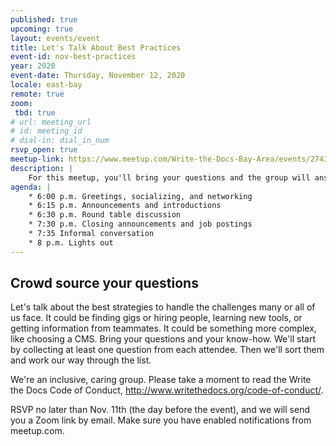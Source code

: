 ```yaml
---
published: true
upcoming: true
layout: events/event
title: Let's Talk About Best Practices
event-id: nov-best-practices
year: 2020
event-date: Thursday, November 12, 2020
locale: east-bay
remote: true
zoom:
 tbd: true
# url: meeting_url
# id: meeting_id
# dial-in: dial_in_num
rsvp_open: true
meetup-link: https://www.meetup.com/Write-the-Docs-Bay-Area/events/274352408/
description: |
    For this meetup, you'll bring your questions and the group will answer.  
agenda: |
    * 6:00 p.m. Greetings, socializing, and networking
    * 6:15 p.m. Announcements and introductions
    * 6:30 p.m. Round table discussion
    * 7:30 p.m. Closing announcements and job postings
    * 7:35 Informal conversation
    * 8 p.m. Lights out
---
```


## Crowd source your questions

Let's talk about the best strategies to handle the challenges many or all of us face. It could be finding gigs or hiring people, learning new tools, or getting information from teammates. It could be something more complex, like choosing a CMS.
Bring your questions and your know-how. We'll start by collecting at least one question from each attendee. Then we'll sort them and work our way through the list.

We're an inclusive, caring group. Please take a moment to read the Write the Docs Code of Conduct, http://www.writethedocs.org/code-of-conduct/.

RSVP no later than Nov. 11th (the day before the event), and we will send you a Zoom link by email. Make sure you have enabled notifications from meetup.com.
